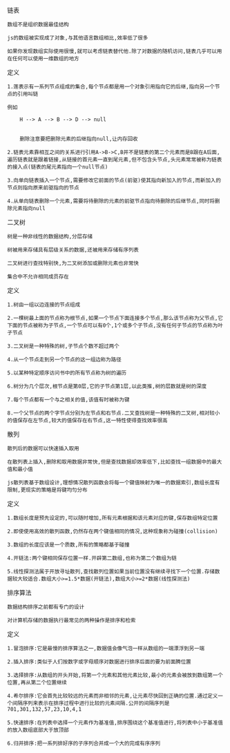 链表

    数组不是组织数据最佳结构

    js的数组被实现成了对象,与其他语言数组相比,效率低了很多

    如果你发现数组实际使用很慢,就可以考虑链表替代他.除了对数据的随机访问,链表几乎可以用在任何可以使用一维数组的地方


定义

    1.莲表示有一系列节点组成的集合,每个节点都是用一个对象引用指向它的后继,指向另一个节点的引用叫链

    例如

        H --> A --> B --> D --> null

        
        删除注意要把删除元素的后继指向null,让内存回收

    2.链表元素靠相互之间的关系进行引用A->B->C,B并不是链表的第二个元素而是B跟在A后面,遍历链表就是跟着链接,从链接的首元素一直到尾元素,但不包含头节点,头元素常常被称为链表的接入点(链表的尾元素指向一个null节点)

    3.向单向链表插入一个节点,需要修改它前面的节点(前驱)使其指向新加入的节点,而新加入的节点则指向原来前驱指向的节点

    4.从单向链表删除一个元素,需要将待删除的元素的前驱节点指向待删除的后继节点,同时将删除元素指向null



二叉树

    树是一种非线性的数据结构,分层存储

    树被用来存储具有层级关系的数据,还被用来存储有序列表

    二叉树进行查找特别快,为二叉树添加或删除元素也非常快

    集合中不允许相同成员存在

定义

    1.树由一组以边连接的节点组成

    2.一棵树最上面的节点称为根节点,如果一个节点下面连接多个节点,那么该节点称为父节点,它下面的节点被称为子节点,一个节点可以有0个,1个或多个子节点,没有任何子节点的节点称为叶子节点

    3.二叉树是一种特殊的树,子节点个数不超过两个

    4.从一个节点走到另一个节点的这一组边称为路径

    5.以某种特定顺序访问书中的所有节点称为树的遍历

    6.树分为几个层次,根节点是第0层,它的子节点第1层,以此类推,树的层数就是树的深度

    7.每个节点都有一个与之相关的值,该值有时被称为键

    8.一个父节点的两个字节点分别为左节点和右节点.二叉查找树是一种特殊的二叉树,相对较小的值保存在左节点,较大的值保存在右节点,这一特性使得查找效率很高


散列

    散列后的数据可以快速插入取用

    在散列表上插入,删除和取用数据非常快,但是查找数据却效率低下,比如查找一组数据中的最大值和最小值

    js散列表基于数组设计,理想情况散列函数会将每一个键值映射为唯一的数据索引,数组长度有限制,更现实的策略是将键均匀分布

定义

    1.数组长度是预先设定的,可以随时增加,所有元素根据和该元素对应的键,保存数组特定位置

    2.即使使用高效的散列函数,仍然存在两个键值相同的情况,这种现象称为碰撞(collision)

    3.数组的长度应该是一个质数,所有的策略都基于碰撞

    4.开链法:两个键相同保存位置一样.开辟第二数组,也称为第二个数组为链

    5.线性探测法属于开放寻址散列,查找散列位置如果当前位置没有继续寻找下一个位置.存储数据较大较适合.数组大小>=1.5*数据(开链法),数组大小>=2*数据(线性探测法)


排序算法

    数据结构排序之前都有专门的设计

    对计算机存储的数据执行最常见的两种操作是排序和检索

定义

    1.冒泡排序:它是最慢的排序算法之一,数据值会像气泡一样从数组的一端漂浮到另一端

    2.插入排序:类似于人们按数字或字母顺序对数据进行排序后面的要为前面腾位置

    3.选择排序:从数组的开头开始,将第一个元素和其他元素比较,最小的元素会被放到数组第一个位置,再从第二个位置继续

    4.希尔排序:它会首先比较较远的元素而非相邻的元素,让元素尽快回到正确的位置.通过定义一个间隔序列来表示在排序过程中进行比较的元素间隔.公开的间隔序列是701,301,132,57,23,10,4,1

    5.快速排序:在列表中选择一个元素作为基准值,排序围绕这个基准值进行,将列表中小于基准值的放入数组底部大于放顶部

    6.归并排序:把一系列排好序的子序列合并成一个大的完成有序序列

    